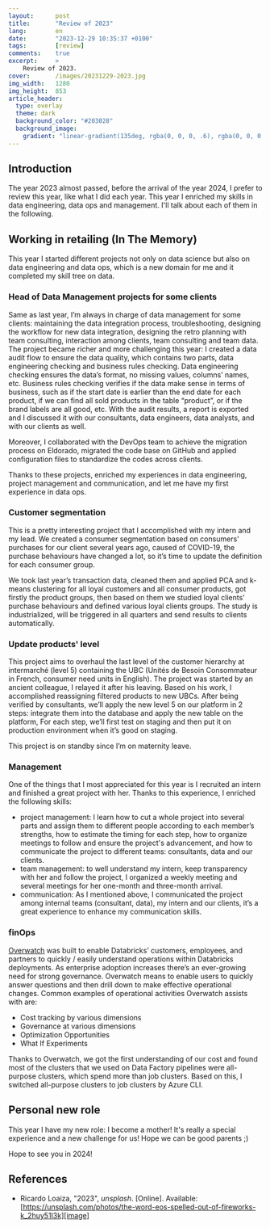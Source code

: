 ```yaml
---
layout:      post
title:       "Review of 2023"
lang:        en
date:        "2023-12-29 10:35:37 +0100"
tags:        [review]
comments:    true
excerpt:     >
    Review of 2023.
cover:       /images/20231229-2023.jpg
img_width:   1280
img_height:  853
article_header:
  type: overlay
  theme: dark
  background_color: "#203028"
  background_image:
    gradient: "linear-gradient(135deg, rgba(0, 0, 0, .6), rgba(0, 0, 0, .4))"
---
```

## Introduction
The year 2023 almost passed, before the arrival of the year 2024, I prefer to review this year, like what I did each year.
This year I enriched my skills in data engineering, data ops and management. I'll talk about each of them in the following.

## Working in retailing (In The Memory)
This year I started different projects not only on data science but also on data engineering and data ops, which is a new domain for me and it completed my skill tree on data.

### Head of Data Management projects for some clients
Same as last year, I’m always in charge of data management for some clients: maintaining the data integration process, troubleshooting, designing the workflow for new data integration, designing the retro planning with team consulting, interaction among clients, team consulting and team data. The project became richer and more challenging this year: I created a data audit flow to ensure the data quality, which contains two parts, data engineering checking and business rules checking. Data engineering checking ensures the data’s format, no missing values, columns’ names, etc. Business rules checking verifies if the data make sense in terms of business, such as if the start date is earlier than the end date for each product, if we can find all sold products in the table “product”, or if the brand labels are all good, etc. With the audit results, a report is exported and I discussed it with our consultants, data engineers, data analysts, and with our clients as well.

Moreover, I collaborated with the DevOps team to achieve the migration process on Eldorado, migrated the code base on GitHub and applied configuration files to standardize the codes across clients.

Thanks to these projects, enriched my experiences in data engineering, project management and communication, and let me have my first experience in data ops.

### Customer segmentation
This is a pretty interesting project that I accomplished with my intern and my lead. We created a consumer segmentation based on consumers’ purchases for our client several years ago, caused of COVID-19, the purchase behaviours have changed a lot, so it’s time to update the definition for each consumer group.

We took last year’s transaction data, cleaned them and applied PCA and k-means clustering for all loyal customers and all consumer products, got firstly the product groups, then based on them we studied loyal clients' purchase behaviours and defined various loyal clients groups. The study is industrialized, will be triggered in all quarters and send results to clients automatically.

### Update products' level
This project aims to overhaul the last level of the customer hierarchy at intermarché (level 5) containing the UBC (Unités de Besoin Consommateur in French, consumer need units in English). The project was started by an ancient colleague, I relayed it after his leaving. Based on his work, I accomplished reassigning filtered products to new UBCs. After being verified by consultants, we’ll apply the new level 5 on our platform in 2 steps: integrate them into the database and apply the new table on the platform, For each step, we’ll first test on staging and then put it on production environment when it’s good on staging.

This project is on standby since I’m on maternity leave.

### Management
One of the things that I most appreciated for this year is I recruited an intern and finished a great project with her. Thanks to this experience, I enriched the following skills:

- project management: I learn how to cut a whole project into several parts and assign them to different people according to each member’s strengths, how to estimate the timing for each step, how to organize meetings to follow and ensure the project's advancement, and how to communicate the project to different teams: consultants, data and our clients.
- team management: to well understand my intern, keep transparency with her and follow the project, I organized a weekly meeting and several meetings for her one-month and three-month arrival.
- communication: As I mentioned above, I communicated the project among internal teams (consultant, data), my intern and our clients, it’s a great experience to enhance my communication skills.

### finOps
[Overwatch][overwatch] was built to enable Databricks’ customers, employees, and partners to quickly / easily understand operations within Databricks deployments. As enterprise adoption increases there’s an ever-growing need for strong governance. Overwatch means to enable users to quickly answer questions and then drill down to make effective operational changes. Common examples of operational activities Overwatch assists with are:

- Cost tracking by various dimensions
- Governance at various dimensions
- Optimization Opportunities
- What If Experiments

Thanks to Overwatch, we got the first understanding of our cost and found most of the clusters that we used on Data Factory pipelines were all-purpose clusters, which spend more than job clusters. Based on this, I switched all-purpose clusters to job clusters by Azure CLI.

## Personal new role
This year I have my new role: I become a mother! It's really a special experience and a new challenge for us! Hope we can be good parents ;)

Hope to see you in 2024!


## References
- Ricardo Loaiza, "2023", _unsplash_. [Online]. Available: [https://unsplash.com/photos/the-word-eos-spelled-out-of-fireworks-k_2huy51I3k][image]

[overwatch]: https://databrickslabs.github.io/overwatch/
[image]: https://unsplash.com/photos/the-word-eos-spelled-out-of-fireworks-k_2huy51I3k
